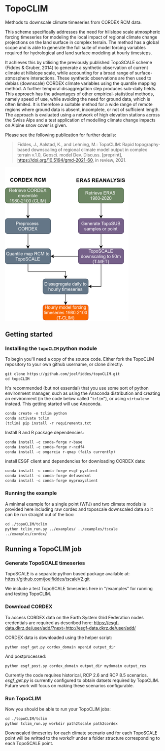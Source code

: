 # TopoCLIM
Methods to downscale climate timeseries from CORDEX RCM data.

This scheme specifically addresses the need for hillslope scale atmospheric forcing timeseries for modeling the local impact of regional climate change projections on the land surface in complex terrain. The method has a global scope and is able to generate the full suite of model forcing variables required for hydrological and land surface modeling at hourly timesteps. 

It achieves this by utilising the previously published TopoSCALE scheme (Fiddes & Gruber, 2014) to generate a synthetic observation of current climate at hillslope scale, while accounting for a broad range of surface-atmosphere interactions. These synthetic observations are then used to debias (downscale) CORDEX climate variables using the quantile mapping method. A further temporal disaggregation step produces sub-daily fields. This approach has the advantages of other empirical-statistical methods, namely speed of use, while avoiding the need for ground data, which is often limited. It is therefore a suitable method for a wide range of remote regions where ground data is absent, incomplete, or not of sufficient length. The approach is evaluated using a network of high elevation stations across the Swiss Alps and a test application of modelling climate change impacts on Alpine snow cover is given. 

Please see the following publication for further details:

>Fiddes, J., Aalstad, K., and Lehning, M.: TopoCLIM: Rapid topography-based downscaling of regional climate model output in complex terrain v.1.0, Geosci. model Dev. Discuss. [preprint], https://doi.org/10.5194/gmd-2021-60, in review, 2021.

<img src="./Figure1.png" width="400" alt="Scheme overview" class="center">

## Getting started

### Installing the `topoCLIM` python module

To begin you'll need a copy of the source code. Either fork the TopoCLIM repository to your own github username, or clone directly.

```{bash}
git clone https://github.com/joelfiddes/topoCLIM.git
cd topoCLIM
```

It's recommended (but not essential) that you use some sort of python environment manager, such as using the Anaconda distribution and creating an environment (in the code below called "`tclim`"), or using `virtualenv` instead.  This getting started will use Anaconda.

```{bash}
conda create -n tclim python
conda activate tclim
(tclim) pip install -r requirements.txt
```
Install R and R package dependencies:

```{bash}
conda install -c conda-forge r-base
conda install -c conda-forge r-ncdf4
conda install -c omgarcia r-qmap (fails currently)
```
install ESGF client and dependencies for downloading CORDEX data:
```{bash}
conda install -c conda-forge esgf-pyclient
conda install -c conda-forge defusedxml
conda install -c conda-forge myproxyclient

```

### Running the example
A minimal example for a single point (WFJ) and two climate models is provided here including raw cordex and toposcale downscaled data so it can be run straight out of the box:
```
cd ./topoCLIM/tclim
python tclim_run.py ../examples/ ../examples/tscale ../examples/cordex/ 
```
## Running a TopoCLIM job

### Generate TopoSCALE timeseries

TopoSCALE is a separate python based package available at: https://github.com/joelfiddes/tscaleV2.git

We include a test TopoSCALE timeseries here in "/examples" for running and testing TopoCLIM.

### Download CORDEX

To access CORDEX data on the Earth System Grid Federation nodes credentials are required as described here:
https://esgf-data.dkrz.de/user/add/?next=http://esgf-data.dkrz.de/user/add/

CORDEX data is downloaded using the helper script:

```
python esgf_get.py cordex_domain openid output_dir
```

And postprocessed:
```
python esgf_post.py cordex_domain output_dir mydomain output_res
```
Currently the code requires historical, RCP 2.6 and RCP 8.5 scenarios. *esgf_get.py* is currently configured to obtain datsets required by TopoCLIM. Future work will focus on making these scenarios configurable.

### Run TopoCLIM
Now you should be able to run your TopoCLIM jobs: 

```
cd ./topoCLIM/tclim
python tclim_run.py workdir path2tscale path2cordex
```

Downscaled timeseries for each climate scenario and for each TopoSCALE point will be writted to the *workdir* under a folder structure corresponding to each TopoSCALE point.







